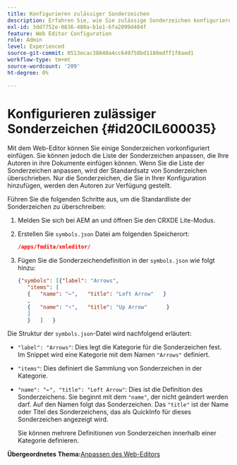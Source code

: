 ```yaml
---
title: Konfigurieren zulässiger Sonderzeichen
description: Erfahren Sie, wie Sie zulässige Sonderzeichen konfigurieren
exl-id: 3dd7752e-0836-480a-b1e1-6fa2099d404f
feature: Web Editor Configuration
role: Admin
level: Experienced
source-git-commit: 0513ecac38840a4cc649758bd1180edff1f8aed1
workflow-type: tm+mt
source-wordcount: '209'
ht-degree: 0%

---
```


# Konfigurieren zulässiger Sonderzeichen {#id20CIL600035}

Mit dem Web-Editor können Sie einige Sonderzeichen vorkonfiguriert einfügen. Sie können jedoch die Liste der Sonderzeichen anpassen, die Ihre Autoren in ihre Dokumente einfügen können. Wenn Sie die Liste der Sonderzeichen anpassen, wird der Standardsatz von Sonderzeichen überschrieben. Nur die Sonderzeichen, die Sie in Ihrer Konfiguration hinzufügen, werden den Autoren zur Verfügung gestellt.

Führen Sie die folgenden Schritte aus, um die Standardliste der Sonderzeichen zu überschreiben:

1. Melden Sie sich bei AEM an und öffnen Sie den CRXDE Lite-Modus.

1. Erstellen Sie `symbols.json` Datei am folgenden Speicherort:

   ```json
   /apps/fmdita/xmleditor/
   ```

1. Fügen Sie die Sonderzeichendefinition in der `symbols.json` wie folgt hinzu:

   ```json
   {"symbols": [{"label": "Arrows",
      "items": [
      {   "name": "←",   "title": "Left Arrow"   } 
      ,   
      {   "name": "↑",   "title": "Up Arrow"      } 
      ]   
      }   ]   }
   ```


Die Struktur der `symbols.json`-Datei wird nachfolgend erläutert:

- `"label": "Arrows"`: Dies legt die Kategorie für die Sonderzeichen fest. Im Snippet wird eine Kategorie mit dem Namen `"Arrows"` definiert.
- `"items"`: Dies definiert die Sammlung von Sonderzeichen in der Kategorie.
- `"name": "←", "title": "Left Arrow"`: Dies ist die Definition des Sonderzeichens. Sie beginnt mit dem `"name"`, der nicht geändert werden darf. Auf den Namen folgt das Sonderzeichen. Das `"title"` ist der Name oder Titel des Sonderzeichens, das als QuickInfo für dieses Sonderzeichen angezeigt wird.

  Sie können mehrere Definitionen von Sonderzeichen innerhalb einer Kategorie definieren.


**Übergeordnetes Thema:**&#x200B;[&#x200B; Anpassen des Web-Editors](conf-web-editor.md)
